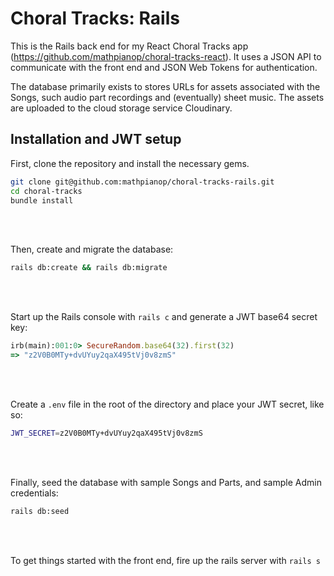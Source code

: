# Choral Tracks: Rails

This is the Rails back end for my React Choral Tracks app (https://github.com/mathpianop/choral-tracks-react). It uses a JSON API to communicate with the front end and JSON Web Tokens for authentication.

The database primarily exists to stores URLs for assets associated with the Songs, such audio part recordings and (eventually) sheet music. The assets are uploaded to the cloud storage service Cloudinary.

## Installation and JWT setup

First, clone the repository and install the necessary gems.

```bash
git clone git@github.com:mathpianop/choral-tracks-rails.git
cd choral-tracks
bundle install
```
<br>
<br>

Then, create and migrate the database:

```bash
rails db:create && rails db:migrate
```
<br>
<br>

Start up the Rails console with `rails c` and generate a JWT base64 secret key:

```ruby
irb(main):001:0> SecureRandom.base64(32).first(32)
=> "z2V0B0MTy+dvUYuy2qaX495tVj0v8zmS"
```
<br>
<br>

Create a `.env` file in the root of the directory and place your JWT secret, like so:

```bash
JWT_SECRET=z2V0B0MTy+dvUYuy2qaX495tVj0v8zmS
```
<br>
<br>

Finally, seed the database with sample Songs and Parts, and sample Admin credentials:
```bash
rails db:seed
```
<br>
<br>

To get things started with the front end, fire up the rails server with `rails s`